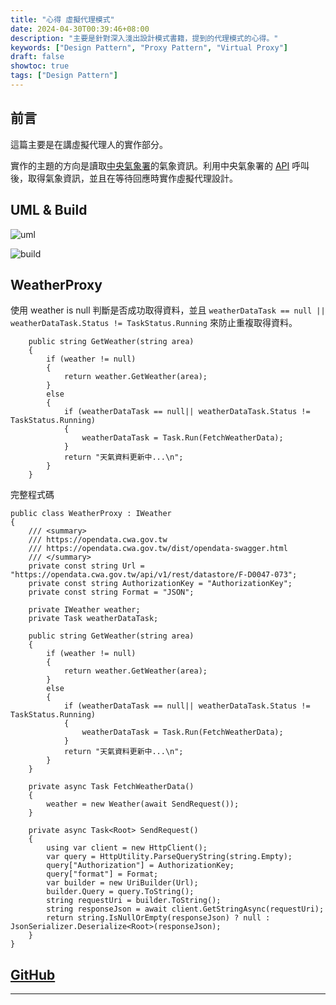 ```yaml
---
title: "心得 虛擬代理模式"
date: 2024-04-30T00:39:46+08:00
description: "主要是針對深入淺出設計模式書籍，提到的代理模式的心得。"
keywords: ["Design Pattern", "Proxy Pattern", "Virtual Proxy"]
draft: false
showtoc: true
tags: ["Design Pattern"]
---
```


## 前言

這篇主要是在講虛擬代理人的實作部分。

實作的主題的方向是讀取[中央氣象署][cwa]的氣象資訊。利用中央氣象署的 [API][cwa_api] 呼叫後，取得氣象資訊，並且在等待回應時實作虛擬代理設計。

## UML & Build

![uml]

![build]

## WeatherProxy

使用 weather is null 判斷是否成功取得資料，並且 `weatherDataTask == null || weatherDataTask.Status != TaskStatus.Running` 來防止重複取得資料。

```CSharp
    public string GetWeather(string area)
    {
        if (weather != null)
        {
            return weather.GetWeather(area);
        }
        else
        {
            if (weatherDataTask == null|| weatherDataTask.Status != TaskStatus.Running)
            {
                weatherDataTask = Task.Run(FetchWeatherData);
            }
            return "天氣資料更新中...\n";
        }
    }
```

完整程式碼

```CSharp
public class WeatherProxy : IWeather
{
    /// <summary>
    /// https://opendata.cwa.gov.tw
    /// https://opendata.cwa.gov.tw/dist/opendata-swagger.html
    /// </summary>
    private const string Url = "https://opendata.cwa.gov.tw/api/v1/rest/datastore/F-D0047-073";
    private const string AuthorizationKey = "AuthorizationKey";
    private const string Format = "JSON";

    private IWeather weather;
    private Task weatherDataTask;

    public string GetWeather(string area)
    {
        if (weather != null)
        {
            return weather.GetWeather(area);
        }
        else
        {
            if (weatherDataTask == null|| weatherDataTask.Status != TaskStatus.Running)
            {
                weatherDataTask = Task.Run(FetchWeatherData);
            }
            return "天氣資料更新中...\n";
        }
    }

    private async Task FetchWeatherData()
    {
        weather = new Weather(await SendRequest());
    }

    private async Task<Root> SendRequest()
    {
        using var client = new HttpClient();
        var query = HttpUtility.ParseQueryString(string.Empty);
        query["Authorization"] = AuthorizationKey;
        query["format"] = Format;
        var builder = new UriBuilder(Url);
        builder.Query = query.ToString();
        string requestUri = builder.ToString();
        string responseJson = await client.GetStringAsync(requestUri);
        return string.IsNullOrEmpty(responseJson) ? null : JsonSerializer.Deserialize<Root>(responseJson);
    }
}
```

## [GitHub][repo]

---

[uml]: https://i.imgur.com/FmnyNhG.png
[build]: https://i.imgur.com/r8KdOgM.png
[cwa]: https://opendata.cwa.gov.tw
[cwa_api]: https://opendata.cwa.gov.tw/dist/opendata-swagger.html
[repo]: https://github.com/Wenrong274/WeatherForecast
